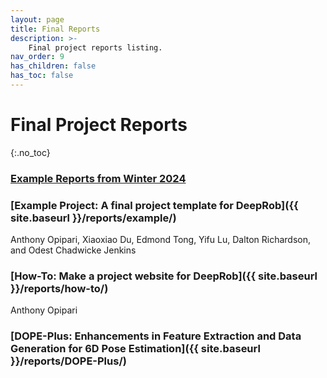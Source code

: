 ```yaml
---
layout: page
title: Final Reports
description: >-
    Final project reports listing.
nav_order: 9
has_children: false
has_toc: false
---
```


# Final Project Reports
{:.no_toc}


### [Example Reports from Winter 2024](https://deeprob.org/w24/reports/)

### [Example Project: A final project template for DeepRob]({{ site.baseurl }}/reports/example/)
Anthony Opipari, Xiaoxiao Du, Edmond Tong, Yifu Lu, Dalton Richardson, and Odest Chadwicke Jenkins

### [How-To: Make a project website for DeepRob]({{ site.baseurl }}/reports/how-to/)
Anthony Opipari

### [DOPE-Plus: Enhancements in Feature Extraction and Data Generation for 6D Pose Estimation]({{ site.baseurl }}/reports/DOPE-Plus/)
